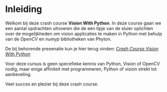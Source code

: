 # Inleiding

Welkom bij deze crash course **Vision With Python**. In deze course gaan we een aantal opdrachten uitvoeren die de een tipje van de sluier oplichten over de mogelijkheden om vision applicaties te maken in Python met behulp van de *OpenCV* en *numyp* bibliotheken van Phyton.

De bij behorende presenatie kun je hier terug vinden: [*Crash Course Vision With Python*](./CrashCourseVisionWithPython.pdf)

Voor deze cursus is geen specefieke kennis van Python, Vision of OpenCV nodig, maar enige affiniteit met programmeren, Python of vision strekt tot aanbeveling.

Veel succes en plezier bij deze crash course.